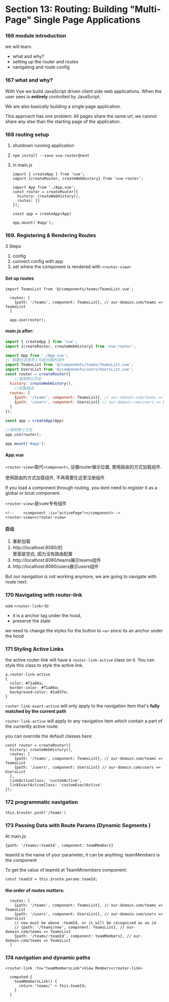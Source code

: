 # Section 13: Routing: Building "Multi-Page" Single Page Applications



### 166 module introduction

we will learn

- what and why?
- setting up the router and routes
- navigating and route config

### 167 what and why?

With Vue we build JavaScript driven client side web applications. When the user sees is **entirely** controlled by JavaScript.

We are also basically building a single page application.

This approach has one problem: All pages share the same url, we cannot share any else than the starting page of the application.

### 168 routing setup

1. shutdown running application

2. `npm install --save vue-router@next`

3. in main.js

   ```
   import { createApp } from 'vue';
   import {createRouter, createWebHistory} from 'vue-router';
   
   import App from './App.vue';
   const router = createRouter({
     history: createWebHistory(),
     routes: []
   });
   
   const app = createApp(App)
   
   app.mount('#app');
   ```

   

### 169. Registering & Rendering Routes

3 Steps

1. config
2. connect config with app
3. set where the component is rendered with `<router-view>`

#### Set up routes

```
import TeamsList from '@/components/teams/TeamsList.vue';

  routes: [
    {path: '/teams', component: TeamsList}, // our-domain.com/teams => TeamsList
  ]
  
  app.use(router);
```

#### main.js after:

```js
import { createApp } from 'vue';
import {createRouter, createWebHistory} from 'vue-router';

import App from './App.vue';
// 需要在这里导入可能加载的组件
import TeamsList from '@/components/teams/TeamsList.vue';
import UsersList from '@/components/users/UsersList.vue';
const router = createRouter({
    //使用默认历史
  history: createWebHistory(),
    //配置路由
  routes: [
    {path: '/teams', component: TeamsList}, // our-domain.com/teams => component TeamsList
    {path: '/users', component: UsersList} // our-domain.com/users => UsersList
  ]
});

const app = createApp(App)

//使用第三方包
app.use(router);

app.mount('#app');
```

#### App.vue

`<router-view>`取代`<component>`, 设置router展示位置, 使用路由的方式加载组件.

使用路由的方式加载组件, 不再需要在这里注册组件

If you load a component through routing, you dont need to register it as a global or local component.

`<router-view>`是vuex专有组件

```
<!--    <component :is="activePage"></component>-->
<router-view></router-view>
```

#### 启动

1. 重新加载
2. http://localhost:8080/的<main>里面是空白, 因为没有路由配置
3. http://localhost:8080/teams展示teams组件
4. http://localhost:8080/users展示users组件

But our navigation is not working anymore, we are going to navigate with route next.

### 170 Navigating with router-link

use `<router-link>` to 

- it is a anchor tag under the hood,
- preserve the state

we need to change the styles for the button to `<a>` since its an anchor under the hood

### 171 Styling Active Links

the active router-link will have a `router-link-active` class on it. You can style this class to style the active link.

```
a.router-link-active
{
  color: #f1a80a;
  border-color: #f1a80a;
  background-color: #1a037e;
}
```

`router-link-exact-active` will only apply to the navigation item that's **fully matched by the current path**

`router-link-active` will apply to any navigation item which contain a part of the currently active route.

you can override the default classes here:

```
const router = createRouter({
  history: createWebHistory(),
  routes: [
    {path: '/teams', component: TeamsList}, // our-domain.com/teams => TeamsList
    {path: '/users', component: UsersList} // our-domain.com/users => UsersList
  ],
  linkActiveClass: 'customActive',
  linkExactActiveClass: 'customExactActive'
});
```

### 172 programmatic navigation

```
this.$router.push('/teams')
```

### 173 Passing Data with Route Params (Dynamic Segments )

At main.js:

```
{path: '/teams/:teamId', component: teamMembers}
```

teamId is the name of your parameter, it can be anything. teamMembers is the component

To get the value of teamId at TeamMmembers component: 

```
const teamId = this.$route.params.teamId;
```

#### the order of routes matters:

```
  routes: [
    {path: '/teams', component: TeamsList}, // our-domain.com/teams => TeamsList
    {path: '/users', component: UsersList}, // our-domain.com/users => UsersList
    // new must be above :teamId, or it will be recognized as an id
    // {path: '/teams/new', component: TeamsList}, // our-domain.com/teams => TeamsList
    {path: '/teams/:teamId', component: teamMembers}, // our-domain.com/teams => TeamsList
  ]
```

### 174 navigation and dynamic paths

```
<router-link :to="teamMembersLink">View Members</router-link>
```

```
  computed:{
    teamMembersLink() {
      return 'teams/' + this.teamId;
    }
  }
```


